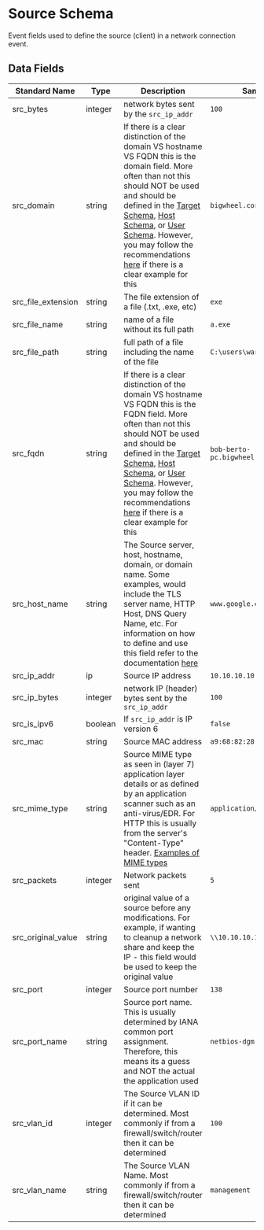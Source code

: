 # Source Schema

Event fields used to define the source (client) in a network connection event.

## Data Fields

| Standard Name | Type | Description | Sample Value |
|--------|---------|-------|-------|
| src_bytes          | integer | network bytes sent by the `src_ip_addr`                                                                                                                                                                                                                                                                                                                                                                | `100`                                     |
| src_domain         | string  | If there is a clear distinction of the domain VS hostname VS FQDN this is the domain field. More often than not this should NOT be used and should be defined in the [Target Schema](target.md), [Host Schema](host.md), or [User Schema](user.md). However, you may follow the recommendations [here](../../guidelines/additional-guidelines/domain_or_hostname_or_fqdn.md) if there is a clear example for this | `bigwheel.corporation.local`              |
| src_file_extension | string  | The file extension of a file (.txt, .exe, etc)                                                                                                                                                                                                                                                                                                                                                         | `exe`                                     |
| src_file_name      | string  | name of a file without its full path                                                                                                                                                                                                                                                                                                                                                                   | `a.exe`                                   |
| src_file_path      | string  | full path of a file including the name of the file                                                                                                                                                                                                                                                                                                                                                     | `C:\users\wardog\z.exe`                   |
| src_fqdn           | string  | If there is a clear distinction of the domain VS hostname VS FQDN this is the FQDN field. More often than not this should NOT be used and should be defined in the [Target Schema](target.md), [Host Schema](host.md), or [User Schema](user.md). However, you may follow the recommendations [here](../../guidelines/additional-guidelines/domain_or_hostname_or_fqdn.md) if there is a clear example for this   | `bob-berto-pc.bigwheel.corporation.local` |
| src_host_name      | string  | The Source server, host, hostname, domain, or domain name. Some examples, would include the TLS server name, HTTP Host, DNS Query Name, etc. For information on how to define and use this field refer to the documentation [here](../../guidelines/additional-guidelines/domain_or_hostname_or_fqdn.md)                                                                                                                | `www.google.com`                          |
| src_ip_addr        | ip      | Source IP address                                                                                                                                                                                                                                                                                                                                                                                      | `10.10.10.10`                             |
| src_ip_bytes       | integer | network IP (header) bytes sent by the `src_ip_addr`                                                                                                                                                                                                                                                                                                                                                    | `100`                                     |
| src_is_ipv6        | boolean | If `src_ip_addr` is IP version 6                                                                                                                                                                                                                                                                                                                                                                       | `false`                                   |
| src_mac            | string  | Source MAC address                                                                                                                                                                                                                                                                                                                                                                                     | `a9:68:82:28:c4:6d`                       |
| src_mime_type      | string  | Source MIME type as seen in (layer 7) application layer details or as defined by an application scanner such as an anti-virus/EDR. For HTTP this is usually from the server's "Content-Type" header. [Examples of MIME types](https://developer.mozilla.org/en-US/docs/Web/HTTP/Basics_of_HTTP/MIME_types/Complete_list_of_MIME_types)                                                                 | `application/pdf`                         |
| src_packets        | integer | Network packets sent                                                                                                                                                                                                                                                                                                                                                                                   | `5`                                       |
| src_original_value | string  | original value of a source before any modifications. For example, if wanting to cleanup a network share and keep the IP - this field would be used to keep the original value                                                                                                                                                                                                                          | `\\10.10.10.10`                           |
| src_port           | integer | Source port number                                                                                                                                                                                                                                                                                                                                                                                     | `138`                                     |
| src_port_name      | string  | Source port name. This is usually determined by IANA common port assignment. Therefore, this means its a guess and NOT the actual the application used                                                                                                                                                                                                                                                 | `netbios-dgm`                             |
| src_vlan_id        | integer | The Source VLAN ID if it can be determined. Most commonly if from a firewall/switch/router then it can be determined                                                                                                                                                                                                                                                                                   | `100`                                     |
| src_vlan_name      | string  | The Source VLAN Name. Most commonly if from a firewall/switch/router then it can be determined                                                                                                                                                                                                                                                                                                         | `management`                              |
